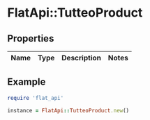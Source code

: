 # FlatApi::TutteoProduct

## Properties

| Name | Type | Description | Notes |
| ---- | ---- | ----------- | ----- |

## Example

```ruby
require 'flat_api'

instance = FlatApi::TutteoProduct.new()
```


